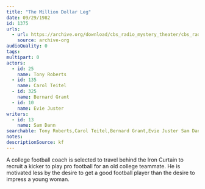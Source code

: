 ```yaml
---
title: "The Million Dollar Leg"
date: 09/29/1982
id: 1375
urls: 
  - url: https://archive.org/download/cbs_radio_mystery_theater/cbs_radio_mystery_theater-1351-1399.zip/cbs_radio_mystery_theater-1351-1399%2Fcbsrmt_1375_the_million_dollar_leg.mp3
    source: archive-org
audioQuality: 0
tags: 
multipart: 0
actors:  
  - id: 25
    name: Tony Roberts  
  - id: 135
    name: Carol Teitel  
  - id: 325
    name: Bernard Grant  
  - id: 10
    name: Evie Juster
writers:  
  - id: 13
    name: Sam Dann
searchable: Tony Roberts,Carol Teitel,Bernard Grant,Evie Juster Sam Dann
notes: 
descriptionSource: kf
---
```

A college football coach is selected to travel behind the Iron Curtain to recruit a kicker to play pro football for an old college teammate. He is motivated less by the desire to get a good football player than the desire to impress a young woman.